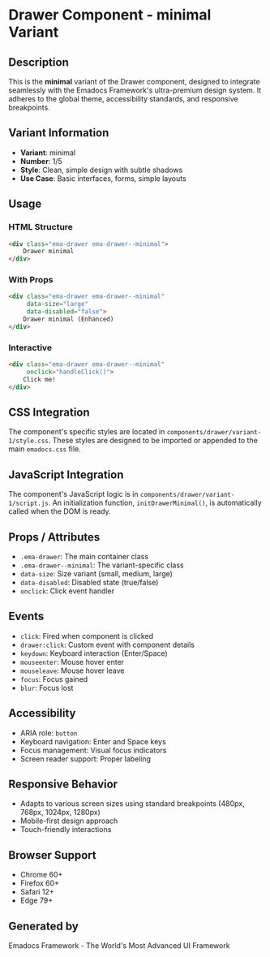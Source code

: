 # Drawer Component - minimal Variant

## Description
This is the **minimal** variant of the Drawer component, designed to integrate seamlessly with the Emadocs Framework's ultra-premium design system. It adheres to the global theme, accessibility standards, and responsive breakpoints.

## Variant Information
- **Variant**: minimal
- **Number**: 1/5
- **Style**: Clean, simple design with subtle shadows
- **Use Case**: Basic interfaces, forms, simple layouts

## Usage

### HTML Structure
```html
<div class="ema-drawer ema-drawer--minimal">
    Drawer minimal
</div>
```

### With Props
```html
<div class="ema-drawer ema-drawer--minimal" 
     data-size="large" 
     data-disabled="false">
    Drawer minimal (Enhanced)
</div>
```

### Interactive
```html
<div class="ema-drawer ema-drawer--minimal" 
     onclick="handleClick()">
    Click me!
</div>
```

## CSS Integration
The component's specific styles are located in `components/drawer/variant-1/style.css`. These styles are designed to be imported or appended to the main `emadocs.css` file.

## JavaScript Integration
The component's JavaScript logic is in `components/drawer/variant-1/script.js`. An initialization function, `initDrawerMinimal()`, is automatically called when the DOM is ready.

## Props / Attributes
- `.ema-drawer`: The main container class
- `.ema-drawer--minimal`: The variant-specific class
- `data-size`: Size variant (small, medium, large)
- `data-disabled`: Disabled state (true/false)
- `onclick`: Click event handler

## Events
- `click`: Fired when component is clicked
- `drawer:click`: Custom event with component details
- `keydown`: Keyboard interaction (Enter/Space)
- `mouseenter`: Mouse hover enter
- `mouseleave`: Mouse hover leave
- `focus`: Focus gained
- `blur`: Focus lost

## Accessibility
- ARIA role: `button`
- Keyboard navigation: Enter and Space keys
- Focus management: Visual focus indicators
- Screen reader support: Proper labeling

## Responsive Behavior
- Adapts to various screen sizes using standard breakpoints (480px, 768px, 1024px, 1280px)
- Mobile-first design approach
- Touch-friendly interactions

## Browser Support
- Chrome 60+
- Firefox 60+
- Safari 12+
- Edge 79+

## Generated by
Emadocs Framework - The World's Most Advanced UI Framework

